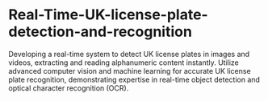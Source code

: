 # Real-Time-UK-license-plate-detection-and-recognition
Developing a real-time system to detect UK license plates in images and videos, extracting and reading alphanumeric content instantly. Utilize advanced computer vision and machine learning for accurate UK license plate recognition, demonstrating expertise in real-time object detection and optical character recognition (OCR).
